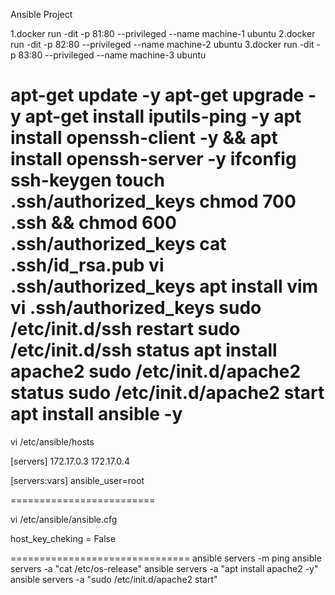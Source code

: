 Ansible Project



1.docker run -dit -p 81:80 --privileged --name machine-1 ubuntu
2.docker run -dit -p 82:80 --privileged --name machine-2 ubuntu
3.docker run -dit -p 83:80 --privileged --name machine-3 ubuntu


apt-get update -y
apt-get upgrade -y
apt-get install iputils-ping -y
apt install openssh-client -y && apt install openssh-server -y
ifconfig
ssh-keygen
touch .ssh/authorized_keys
chmod  700 .ssh && chmod  600 .ssh/authorized_keys
cat .ssh/id_rsa.pub
vi .ssh/authorized_keys
apt install vim
vi .ssh/authorized_keys
sudo /etc/init.d/ssh restart
sudo /etc/init.d/ssh status
apt install apache2
sudo /etc/init.d/apache2 status
sudo /etc/init.d/apache2 start
apt install ansible -y 
=============================

vi /etc/ansible/hosts

[servers]
172.17.0.3
172.17.0.4

[servers:vars]
ansible_user=root

=========================

vi /etc/ansible/ansible.cfg

host_key_cheking = False

===============================
ansible servers -m ping
ansible servers -a "cat /etc/os-release"
ansible servers -a "apt install apache2 -y"
ansible servers -a "sudo /etc/init.d/apache2 start"





